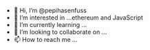 - 👋 Hi, I’m @pepihasenfuss
- 👀 I’m interested in ...ethereum and JavaScript
- 🌱 I’m currently learning ...
- 💞️ I’m looking to collaborate on ...
- 📫 How to reach me ...

<!---
pepihasenfuss/pepihasenfuss is a ✨ special ✨ repository because its `README.md` (this file) appears on your GitHub profile.
You can click the Preview link to take a look at your changes.
--->

